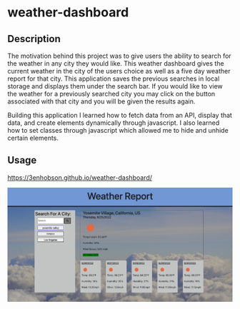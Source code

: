 # weather-dashboard

## Description

The motivation behind this project was to give users the ability to search for the weather in any city they would like. This weather dashboard gives the current weather in the city of the users choice as well as a five day weather report for that city. This application saves the previous searches in local storage and displays them under the search bar. If you would like to view the weather for a previously searched city you may click on the button associated with that city and you will be given the results again. 

Building this application I learned how to fetch data from an API, display that data, and create elements dynamically through javascript. I also learned how to set classes through javascript which allowed me to hide and unhide certain elements.

## Usage

https://3enhobson.github.io/weather-dashboard/
    
![Weather Dashboard](Assets/images/weather_dashboard.png)
    
